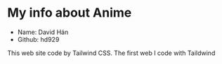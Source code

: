 # My info about Anime
- Name: David Hán
- Github: hd929

This web site code by Tailwind CSS. The first web  I code with Taildwind
